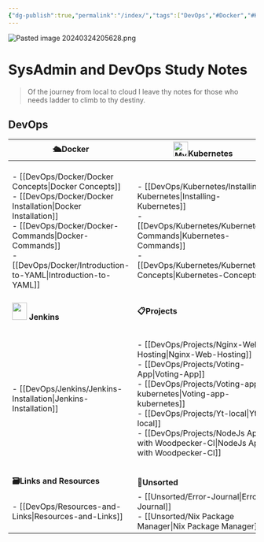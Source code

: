 ```yaml
---
{"dg-publish":true,"permalink":"/index/","tags":["DevOps","#Docker","#Kubernetes","#Projects","#Terraform","#Interview_questions","Resources_Links","Unsorted","#Installations","#Concepts","CICD","Commands","gardenEntry"]}
---
```


<!--img src="https://wallpapercave.com/wp/wp11688013.jpg" -->
![Pasted image 20240324205628.png](/img/user/Pasted%20image%2020240324205628.png)
# SysAdmin and DevOps Study Notes

>Of the journey from local to cloud I leave thy notes for those who needs ladder to climb to thy destiny.

## DevOps 

| **🛳️Docker**                                                                                                                                                                                                                                                                                             | **<img src="https://duckduckgo.com/i/2ecee014.png" alt="My Image" width="30" height="30" style="margin: 0; display: initial;">Kubernetes** | **<img src="https://external-content.duckduckgo.com/iu/?u=https%3A%2F%2Fwww.pinclipart.com%2Fpicdir%2Fbig%2F519-5197888_terraform-terraform-icon-png-clipart.png&f=1&nofb=1&ipt=e8b22dedcfcad4db22a5b397ffd8ff254a9b597c07afdb55584393cda576139e&ipo=images" width="30px" height="30px" style="margin: 0; display: initial"> Terraform** |
| --------------------------------------------------------------------------------------------------------------------------------------------------------------------------------------------------------------------------------------------------------------------------------------------------------- | ------------------------------------------------------------------------------------------------------------------------------------------ | ---------------------------------------------------------------------------------------------------------------------------------------------------------------------------------------------------------------------------------------------------------------------------------------------------------------------------------------- |
| - [[DevOps/Docker/Docker Concepts\|Docker Concepts]]<br>- [[DevOps/Docker/Docker Installation\|Docker Installation]]<br>- [[DevOps/Docker/Docker-Commands\|Docker-Commands]]<br>- [[DevOps/Docker/Introduction-to-YAML\|Introduction-to-YAML]]                                                                                                                                                                                                 | - [[DevOps/Kubernetes/Installing-Kubernetes\|Installing-Kubernetes]]<br>- [[DevOps/Kubernetes/Kubernetes-Commands\|Kubernetes-Commands]]<br>- [[DevOps/Kubernetes/Kubernetes-Concepts\|Kubernetes-Concepts]]                                                      | - [[DevOps/Terraform/HCL-Basics\|HCL-Basics]]<br>- [[DevOps/Terraform/Installing-Terraform\|Installing-Terraform]]<br>- [[DevOps/Terraform/Terraform-Commands\|Terraform-Commands]]<br>- [[DevOps/Terraform/Terraform-Concepts\|Terraform-Concepts]]                                                                                                                                                                                                                                   |
| **<img src="https://external-content.duckduckgo.com/iu/?u=https%3A%2F%2Fassets.stickpng.com%2Fimages%2F62a73662223343fbc2207cee.png&f=1&nofb=1&ipt=d8dd8f733bda436736fe0158bf34fe941d65ad38f786219f9571a39bf1412f37&ipo=images" width="30px" height="35px" style="margin: 0; display: initial"> Jenkins** | **📋Projects**                                                                                                                             | **💼Interview Questions**                                                                                                                                                                                                                                                                                                                |
| - [[DevOps/Jenkins/Jenkins-Installation\|Jenkins-Installation]]                                                                                                                                                                                                                                                                                | - [[DevOps/Projects/Nginx-Web-Hosting\|Nginx-Web-Hosting]]<br>- [[DevOps/Projects/Voting-App\|Voting-App]]<br>- [[DevOps/Projects/Voting-app-kubernetes\|Voting-app-kubernetes]]<br>- [[DevOps/Projects/Yt-local\|Yt-local]]<br>- [[DevOps/Projects/NodeJs App with Woodpecker-CI\|NodeJs App with Woodpecker-CI]]        | - [[Interview-Question/TCS DevOps Interview Questions\|TCS DevOps Interview Questions]]<br>- [[Interview-Question/Docker-Interview-Questions-by-ChatGPT\|Docker-Interview-Questions-by-ChatGPT]]<br>- [[Interview-Question/DevOps-Interview-Questions\|DevOps-Interview-Questions]]<br>- [[Interview-Question/MCQs\|MCQs]]                                        |
| **🗃️Links and Resources**                                                                                                                                                                                                                                                                                | **🎋Unsorted**                                                                                                                             |                                                                                                                                                                                                                                                                                                                                          |
| - [[DevOps/Resources-and-Links\|Resources-and-Links]]                                                                                                                                                                                                                                                                                 | - [[Unsorted/Error-Journal\|Error-Journal]]<br>- [[Unsorted/Nix Package Manager\|Nix Package Manager]]                                                                                           |                                                                                                                                                                                                                                                                                                                                          |
